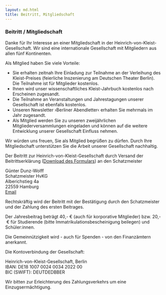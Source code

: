 ```yaml
---
layout: md.html
title: Beitritt, Mitgliedschaft
---
```


### Beitritt / Mitgliedschaft

Danke für Ihr Interesse an einer Mitgliedschaft in der Heinrich-von-Kleist-Gesellschaft. Wir sind eine internationale Gesellschaft mit Mitgliedern aus allen fünf Kontinenten.

Als Mitglied haben Sie viele Vorteile:
- Sie erhalten zeitnah Ihre Einladung zur Teilnahme an der Verleihung des Kleist-Preises (feierliche Inszenierung am Deutschen Theater Berlin). Die Teilnahme ist für Mitglieder kostenlos.
- Ihnen wird unser wissenschaftliches Kleist-Jahrbuch kostenlos nach Erscheinen zugesandt.
- Die Teilnahme an Veranstaltungen und Jahrestagungen unserer Gesellschaft ist ebenfalls kostenlos.
- Unseren Newsletter ›Berliner Abendletter‹ erhalten Sie mehrmals im Jahr zugesandt.
- Als Mitglied werden Sie zu unseren zweijährlichen Mitgliederversammlungen eingeladen und können auf die weitere Entwicklung unserer Gesellschaft Einfluss nehmen.

Wir würden uns freuen, Sie als Mitglied begrüßen zu dürfen. Durch Ihre Mitgliedschaft unterstützen Sie die Arbeit unserer Gesellschaft nachhaltig.

Der Beitritt zur Heinrich-von-Kleist-Gesellschaft durch Versand der Beitrittserklärung (<a href="/static/download/Beitrittserklaerung" download>Download des Formulars</a>) an den Schatzmeister

Günter Dunz-Wolff\
Schatzmeister HvKG\
Alberichstieg 4a\
22559 Hamburg\
[Email](mailto:kgs.schatzmeister@gmail.com)

Rechtskräftig wird der Beitritt mit der Bestätigung durch den Schatzmeister und der Zahlung des ersten Beitrages.

Der Jahresbeitrag beträgt 40,- € (auch für korporative Mitglieder) bzw. 20,- € für Studierende (bitte Immatrikulationsbescheinigung
beilegen) und Schüler:innen.

Die Gemeinnützigkeit wird - auch für Spenden - von den Finanzämtern anerkannt. 

Die Kontoverbindung der Gesellschaft:

Heinrich-von-Kleist-Gesellschaft, Berlin\
IBAN: DE18 1007 0024 0034 2022 00\
BIC (SWIFT): DEUTDEDBBER

Wir bitten zur Erleichterung des Zahlungsverkehrs um eine Einzugsermächtigung.